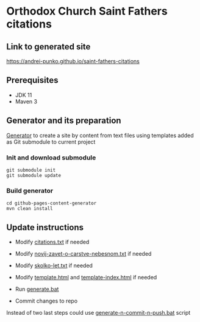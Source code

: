 
# Orthodox Church Saint Fathers citations

## Link to generated site
https://andrei-punko.github.io/saint-fathers-citations

## Prerequisites
- JDK 11
- Maven 3

## Generator and its preparation
[Generator](https://github.com/andrei-punko/github-pages-content-generator) to create a site 
by content from text files using templates added as Git submodule to current project

### Init and download submodule
```
git submodule init
git submodule update
```

### Build generator
```
cd github-pages-content-generator
mvn clean install
```

## Update instructions
- Modify [citations.txt](src/citations.txt) if needed
- Modify [novij-zavet-o-carstve-nebesnom.txt](src/novij-zavet-o-carstve-nebesnom.txt) if needed
- Modify [skolko-let.txt](src/skolko-let.txt) if needed
- Modify [template.html](templates/template.html) and [template-index.html](templates/template-index.html) if needed

- Run [generate.bat](generate.bat)
- Commit changes to repo

Instead of two last steps could use [generate-n-commit-n-push.bat](generate-n-commit-n-push.bat) script
